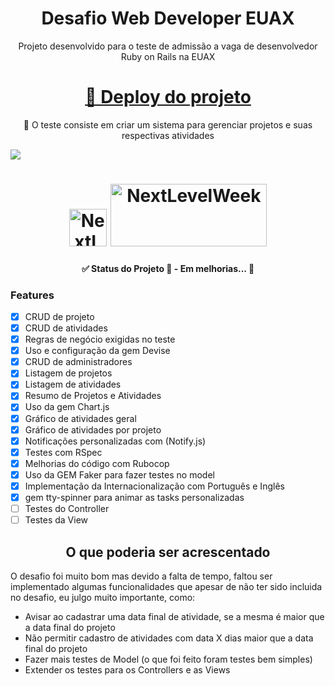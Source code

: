 <h1 align="center">Desafio Web Developer EUAX</h1>
<p align="center">Projeto desenvolvido para o teste de admissão a vaga de desenvolvedor Ruby on Rails na EUAX</p>
<h1 align="center">
    <a href="http://thomelucas.com.br/dev/">🔗 Deploy do projeto</a>
</h1>
<p align="center">🚀 O teste consiste em criar um sistema para gerenciar projetos e suas respectivas atividades</p>
<img src="https://img.shields.io/badge/Licence-MIT-brightgreen"/>

<h1 align="center">
  <img alt="NextLevelWeek" title="#NextLevelWeek" src="https://simpleicons.org/icons/ruby.svg" height="60" width="60" />
  <img alt="NextLevelWeek" title="#NextLevelWeek" src="https://simpleicons.org/icons/rubyonrails.svg" height="100" width="250" />
</h1>

<h4 align="center">
    ✅ Status do Projeto
	🚧  - Em melhorias...  🚧
</h4>

### Features

- [x] CRUD de projeto
- [x] CRUD de atividades
- [x] Regras de negócio exigidas no teste
- [x] Uso e configuração da gem Devise
- [x] CRUD de administradores
- [x] Listagem de projetos
- [x] Listagem de atividades
- [x] Resumo de Projetos e Atividades
- [x] Uso da gem Chart.js
- [x] Gráfico de atividades geral
- [x] Gráfico de atividades por projeto
- [x] Notificações personalizadas com (Notify.js)
- [x] Testes com RSpec
- [x] Melhorias do código com Rubocop
- [x] Uso da GEM Faker para fazer testes no model
- [x] Implementação da Internacionalização com Português e Inglês
- [x] gem tty-spinner para animar as tasks personalizadas
- [ ] Testes do Controller
- [ ] Testes da View

<h2 align="center">O que poderia ser acrescentado</h2>
<p>O desafio foi muito bom mas devido a falta de tempo, faltou ser implementado algumas funcionalidades que apesar de não ter sido incluida no desafio, eu julgo muito importante, como: </p>
<ul>
<li>Avisar ao cadastrar uma data final de atividade, se a mesma é maior que a data final do projeto</li>
<li>Não permitir cadastro de atividades com data X dias maior que a data final do projeto</li>
<li>Fazer mais testes de Model (o que foi feito foram testes bem simples)</li>
<li>Extender os testes para os Controllers e as Views</li>
</ul>
